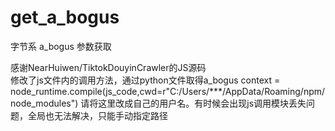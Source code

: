 # get_a_bogus
字节系 a_bogus 参数获取  

感谢NearHuiwen/TiktokDouyinCrawler的JS源码  
修改了js文件内的调用方法，通过python文件取得a_bogus
context = node_runtime.compile(js_code,cwd=r"C:/Users/***/AppData/Roaming/npm/node_modules") 请将这里改成自己的用户名。有时候会出现js调用模块丢失问题，全局也无法解决，只能手动指定路径
